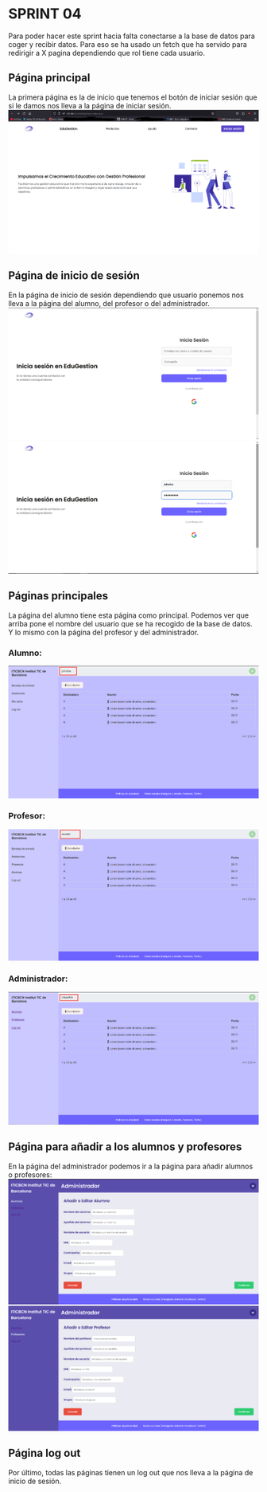 # SPRINT 04
Para poder hacer este sprint hacia falta conectarse a la base de datos para coger y recibir datos. Para eso se ha usado un fetch que ha servido para redirigir a X pagina dependiendo que rol tiene cada usuario.

## Página principal
La primera página es la de inicio que tenemos el botón de iniciar sesión que si le damos nos lleva a la página de iniciar sesión.
![principal](DAW/imgDAW/principal.png)

## Página de inicio de sesión
En la página de inicio de sesión dependiendo que usuario ponemos nos lleva a la página del alumno, del profesor o del administrador.
![inicio sesion](DAW/imgDAW/Screenshot_1.png)
![johndoe](DAW/imgDAW/johndoe.png)

## Páginas principales
La página del alumno tiene esta página como principal. Podemos ver que arriba pone el nombre del usuario que se ha recogido de la base de datos. Y lo mismo con la página del profesor y del administrador.
### Alumno:
![alumno](DAW/imgDAW/Screenshot_3.png)
### Profesor:
![profesor](DAW/imgDAW/Screenshot_4.png)
### Administrador:
![administrador](DAW/imgDAW/Screenshot_5.png)

## Página para añadir a los alumnos y profesores
En la página del administrador podemos ir a la página para añadir alumnos o profesores:
![add alumne](DAW/imgDAW/Screenshot_6.png)
![add profesor](DAW/imgDAW/Screenshot_7.png)

## Página log out
Por último, todas las páginas tienen un log out que nos lleva a la página de inicio de sesión.

